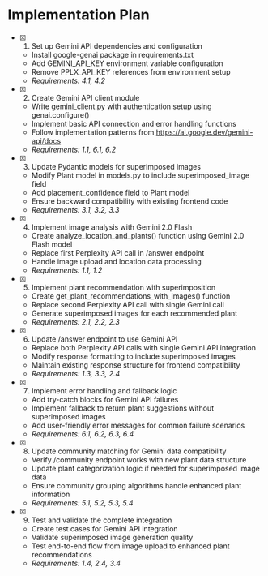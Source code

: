 # Implementation Plan

- [x] 1. Set up Gemini API dependencies and configuration





  - Install google-genai package in requirements.txt
  - Add GEMINI_API_KEY environment variable configuration
  - Remove PPLX_API_KEY references from environment setup
  - _Requirements: 4.1, 4.2_

- [x] 2. Create Gemini API client module





  - Write gemini_client.py with authentication setup using genai.configure()
  - Implement basic API connection and error handling functions
  - Follow implementation patterns from https://ai.google.dev/gemini-api/docs
  - _Requirements: 1.1, 6.1, 6.2_

- [x] 3. Update Pydantic models for superimposed images





  - Modify Plant model in models.py to include superimposed_image field
  - Add placement_confidence field to Plant model
  - Ensure backward compatibility with existing frontend code
  - _Requirements: 3.1, 3.2, 3.3_

- [x] 4. Implement image analysis with Gemini 2.0 Flash





  - Create analyze_location_and_plants() function using Gemini 2.0 Flash model
  - Replace first Perplexity API call in /answer endpoint
  - Handle image upload and location data processing
  - _Requirements: 1.1, 1.2_

- [x] 5. Implement plant recommendation with superimposition





  - Create get_plant_recommendations_with_images() function
  - Replace second Perplexity API call with single Gemini call
  - Generate superimposed images for each recommended plant
  - _Requirements: 2.1, 2.2, 2.3_

- [x] 6. Update /answer endpoint to use Gemini API





  - Replace both Perplexity API calls with single Gemini API integration
  - Modify response formatting to include superimposed images
  - Maintain existing response structure for frontend compatibility
  - _Requirements: 1.3, 3.3, 2.4_

- [x] 7. Implement error handling and fallback logic





  - Add try-catch blocks for Gemini API failures
  - Implement fallback to return plant suggestions without superimposed images
  - Add user-friendly error messages for common failure scenarios
  - _Requirements: 6.1, 6.2, 6.3, 6.4_

- [x] 8. Update community matching for Gemini data compatibility





  - Verify /community endpoint works with new plant data structure
  - Update plant categorization logic if needed for superimposed image data
  - Ensure community grouping algorithms handle enhanced plant information
  - _Requirements: 5.1, 5.2, 5.3, 5.4_

- [x] 9. Test and validate the complete integration








  - Create test cases for Gemini API integration
  - Validate superimposed image generation quality
  - Test end-to-end flow from image upload to enhanced plant recommendations
  - _Requirements: 1.4, 2.4, 3.4_